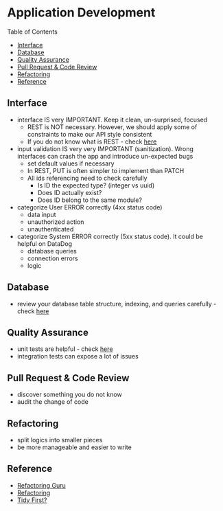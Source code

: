 # Application Development <!-- omit in toc -->

Table of Contents

- [Interface](#interface)
- [Database](#database)
- [Quality Assurance](#quality-assurance)
- [Pull Request \& Code Review](#pull-request--code-review)
- [Refactoring](#refactoring)
- [Reference](#reference)

## Interface

- interface IS very IMPORTANT. Keep it clean, un-surprised, focused
  - REST is NOT necessary. However, we should apply some of constraints to make our API style consistent
  - If you do not know what is REST - check [here](../what-we-share/rest-api.md)
- input validation IS very very IMPORTANT (sanitization). Wrong interfaces can crash the app and introduce un-expected bugs
  - set default values if necessary
  - In REST, PUT is often simpler to implement than PATCH
  - All ids referencing need to check carefully
    - Is ID the expected type? (integer vs uuid)
    - Does ID actually exist?
    - Does ID belong to the same module?
- categorize User ERROR correctly (4xx status code)
  - data input
  - unauthorized action
  - unauthenticated
- categorize System ERROR correctly (5xx status code). It could be helpful on DataDog
  - database queries
  - connection errors
  - logic

## Database

- review your database table structure, indexing, and queries carefully - check [here](database-design.md)

## Quality Assurance

- unit tests are helpful - check [here](dev-testing.md)
- integration tests can expose a lot of issues

## Pull Request & Code Review

- discover something you do not know
- audit the change of code

## Refactoring

- split logics into smaller pieces
- be more manageable and easier to write

## Reference

- [Refactoring Guru](https://refactoring.guru "https://refactoring.guru")
- [Refactoring](https://martinfowler.com/books/refactoring.html "https://martinfowler.com/books/refactoring.html")
- [Tidy First?](https://www.oreilly.com/library/view/tidy-first/9781098151232 "https://www.oreilly.com/library/view/tidy-first/9781098151232")
